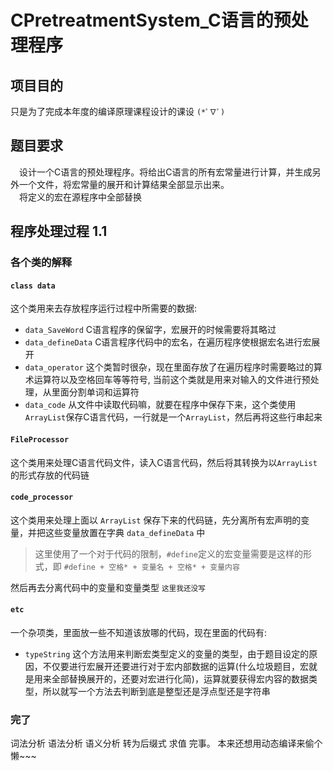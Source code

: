 # CPretreatmentSystem_C语言的预处理程序

## 项目目的
只是为了完成本年度的编译原理课程设计的课设 `(*ﾟ∇ﾟ)`

## 题目要求
&ensp;&ensp;设计一个C语言的预处理程序。将给出C语言的所有宏常量进行计算，并生成另外一个文件，将宏常量的展开和计算结果全部显示出来。<br>
&ensp;&ensp;将定义的宏在源程序中全部替换

## 程序处理过程 1.1

### 各个类的解释

#### `class data`

这个类用来去存放程序运行过程中所需要的数据:<br>

* `data_SaveWord` C语言程序的保留字，宏展开的时候需要将其略过<br>
* `data_defineData` C语言程序代码中的宏名，在遍历程序使根据宏名进行宏展开<br>
* `data_operator` 这个类暂时很杂，现在里面存放了在遍历程序时需要略过的算术运算符以及空格回车等等符号, 当前这个类就是用来对输入的文件进行预处理，从里面分割单词和运算符<br>
* `data_code` 从文件中读取代码嘛，就要在程序中保存下来，这个类使用`ArrayList`保存C语言代码，一行就是一个`ArrayList`，然后再将这些行串起来

#### `FileProcessor`

这个类用来处理C语言代码文件，读入C语言代码，然后将其转换为以`ArrayList`的形式存放的代码链

#### `code_processor`

这个类用来处理上面以 `ArrayList` 保存下来的代码链，先分离所有宏声明的变量，并把这些变量放置在字典 `data_defineData` 中<br>

> 这里使用了一个对于代码的限制，`#define`定义的宏变量需要是这样的形式，即 `#define + 空格* + 变量名 + 空格* + 变量内容`

然后再去分离代码中的变量和变量类型 <small>这里我还没写</small>

#### `etc`

一个杂项类，里面放一些不知道该放哪的代码，现在里面的代码有:<br>
* `typeString` 这个方法用来判断宏类型定义的变量的类型，由于题目设定的原因，不仅要进行宏展开还要进行对于宏内部数据的运算(什么垃圾题目，宏就是用来全部替换展开的，还要对宏进行化简)，运算就要获得宏内容的数据类型，所以就写一个方法去判断到底是整型还是浮点型还是字符串

### 完了
词法分析 语法分析 语义分析 转为后缀式 求值 完事。
本来还想用动态编译来偷个懒~~~